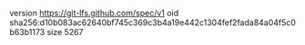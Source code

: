 version https://git-lfs.github.com/spec/v1
oid sha256:d10b083ac62640bf745c369c3b4a19e442c1304fef2fada84a04f5c0b63b1173
size 5267
